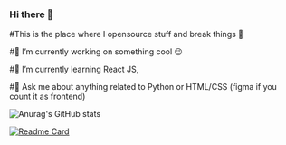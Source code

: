 ### Hi there 👋

#This is the place where I opensource stuff and break things 🤣

#🔭  I’m currently working on something cool 😉

#🌱  I’m currently learning React JS,

#💬  Ask me about anything related to Python or HTML/CSS (figma if you count it as frontend)

![Anurag's GitHub stats](https://github-readme-stats.vercel.app/api?username=yashtekavade&show_icons=true&theme=radical)

[![Readme Card](https://github-readme-stats.vercel.app/api/pin/?username=anuraghazra&repo=github-readme-stats)](https://github.com/anuraghazra/github-readme-stats)

